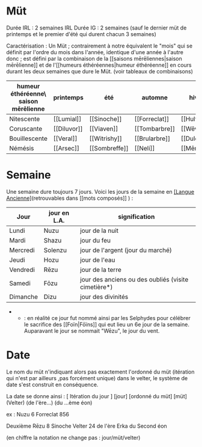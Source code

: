 # Müt 
Durée IRL : 2 semaines IRL 
Durée IG : 2 semaines 
(sauf le dernier müt de printemps et le premier d'été qui durent chacun 3 semaines)

Caractérisation : 
Un Müt ; contrairement à notre équivalent le "mois" qui se définit par l'ordre du mois dans l'année, identique d'une année à l'autre donc ; est défini par la combinaison de la  [[saisons mērēliennes|saison mērēlienne]] et de l'[[humeurs éthéréennes|humeur éthéréenne]] en cours durant les deux semaines que dure le Müt. (voir tableaux de combinaisons)

| humeur éthéréenne\ saison mērēlienne | printemps   | été           | automne       | hiver        |
| ------------------------------------ | ----------- | ------------- | ------------- | ------------ |
| Nitescente                           | [[Lumial]]  | [[Sinoche]]   | [[Forreclat]] | [[Hulvis]]    |
| Coruscante                           | [[Diluvor]] | [[Viaven]]    | [[Tombarbre]] | [[Wēvon]]    |
| Bouillescente                        | [[Veral]]   | [[Witrishy]]  | [[Brularbre]] | [[Dulcifer]] |
| Némésis                              | [[Arsec]]   | [[Sombreffe]] | [[Neli]]      | [[Mēneli]]   |

# Semaine 

Une semaine dure toujours 7 jours. Voici les jours de la semaine en [[Langue Ancienne]](L.A)(retrouvables dans [[mots composés]] ) :


| Jour     | jour en L.A. | signification                                       |
| -------- | ------------ | --------------------------------------------------- |
| Lundi    | Nuzu         | jour de la nuit                                     |
| Mardi    | Shazu        | jour du feu                                         |
| Mercredi | Solenzu      | jour de l'argent (jour du marché)                   |
| Jeudi    | Hozu         | jour de l'eau                                       |
| Vendredi | Rēzu         | jour de la terre                                    |
| Samedi   | Fōzu         | jour des anciens ou des oubliés (visite cimetière*) |
| Dimanche | Dizu         | jour des divinités                                  |

* * : en réalité ce jour fut nommé ainsi par les Selphydes pour célébrer le sacrifice des [[Foïn|Fōïns]] qui eut lieu un 6e jour de la semaine. Auparavant le jour se nommait "Wēzu", le jour du vent. 
# Date

Le nom du müt n'indiquant alors pas exactement l'ordonné du müt (itération qui n'est par ailleurs ,pas forcément unique) dans le velter, le système de date s'est construit en conséquence.

La date se donne ainsi :
 [ Itération du jour ]  [jour]  [ordonné du müt]  [müt] (Velter) (de l'ère...) (du ...ème éon)

  ex :
  Nuzu 6 Forreclat 856 
  
  Deuxième Rēzu 8 Sinoche Velter 24 de l'ère Erka du Second éon

(en chiffre la notation ne change pas : jour/müt/velter)





